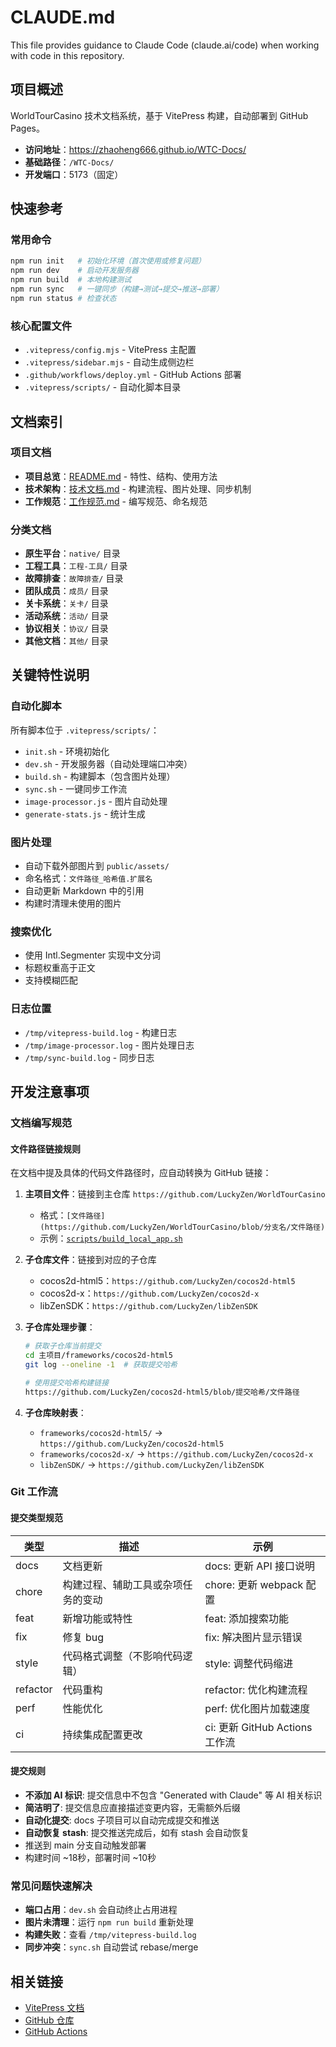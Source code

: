 # CLAUDE.md

This file provides guidance to Claude Code (claude.ai/code) when working with code in this repository.

## 项目概述

WorldTourCasino 技术文档系统，基于 VitePress 构建，自动部署到 GitHub Pages。

- **访问地址**：https://zhaoheng666.github.io/WTC-Docs/
- **基础路径**：`/WTC-Docs/`
- **开发端口**：5173（固定）

## 快速参考

### 常用命令

```bash
npm run init   # 初始化环境（首次使用或修复问题）
npm run dev    # 启动开发服务器
npm run build  # 本地构建测试
npm run sync   # 一键同步（构建→测试→提交→推送→部署）
npm run status # 检查状态
```

### 核心配置文件

- `.vitepress/config.mjs` - VitePress 主配置
- `.vitepress/sidebar.mjs` - 自动生成侧边栏
- `.github/workflows/deploy.yml` - GitHub Actions 部署
- `.vitepress/scripts/` - 自动化脚本目录

## 文档索引

### 项目文档
- **项目总览**：[README.md](./README.md) - 特性、结构、使用方法
- **技术架构**：[技术文档.md](./技术文档.md) - 构建流程、图片处理、同步机制
- **工作规范**：[工作规范.md](./工作规范.md) - 编写规范、命名规范

### 分类文档
- **原生平台**：`native/` 目录
- **工程工具**：`工程-工具/` 目录
- **故障排查**：`故障排查/` 目录
- **团队成员**：`成员/` 目录
- **关卡系统**：`关卡/` 目录
- **活动系统**：`活动/` 目录
- **协议相关**：`协议/` 目录
- **其他文档**：`其他/` 目录

## 关键特性说明

### 自动化脚本
所有脚本位于 `.vitepress/scripts/`：
- `init.sh` - 环境初始化
- `dev.sh` - 开发服务器（自动处理端口冲突）
- `build.sh` - 构建脚本（包含图片处理）
- `sync.sh` - 一键同步工作流
- `image-processor.js` - 图片自动处理
- `generate-stats.js` - 统计生成

### 图片处理
- 自动下载外部图片到 `public/assets/`
- 命名格式：`文件路径_哈希值.扩展名`
- 自动更新 Markdown 中的引用
- 构建时清理未使用的图片

### 搜索优化
- 使用 Intl.Segmenter 实现中文分词
- 标题权重高于正文
- 支持模糊匹配

### 日志位置
- `/tmp/vitepress-build.log` - 构建日志
- `/tmp/image-processor.log` - 图片处理日志
- `/tmp/sync-build.log` - 同步日志

## 开发注意事项

### 文档编写规范

#### 文件路径链接规则
在文档中提及具体的代码文件路径时，应自动转换为 GitHub 链接：

1. **主项目文件**：链接到主仓库 `https://github.com/LuckyZen/WorldTourCasino`
   - 格式：`[文件路径](https://github.com/LuckyZen/WorldTourCasino/blob/分支名/文件路径)`
   - 示例：[`scripts/build_local_app.sh`](https://github.com/LuckyZen/WorldTourCasino/blob/classic_vegas_cvs_v855/scripts/build_local_app.sh)

2. **子仓库文件**：链接到对应的子仓库
   - cocos2d-html5：`https://github.com/LuckyZen/cocos2d-html5`
   - cocos2d-x：`https://github.com/LuckyZen/cocos2d-x`
   - libZenSDK：`https://github.com/LuckyZen/libZenSDK`

3. **子仓库处理步骤**：
   ```bash
   # 获取子仓库当前提交
   cd 主项目/frameworks/cocos2d-html5
   git log --oneline -1  # 获取提交哈希

   # 使用提交哈希构建链接
   https://github.com/LuckyZen/cocos2d-html5/blob/提交哈希/文件路径
   ```

4. **子仓库映射表**：
   - `frameworks/cocos2d-html5/` → `https://github.com/LuckyZen/cocos2d-html5`
   - `frameworks/cocos2d-x/` → `https://github.com/LuckyZen/cocos2d-x`
   - `libZenSDK/` → `https://github.com/LuckyZen/libZenSDK`

### Git 工作流

#### 提交类型规范
| 类型 | 描述 | 示例 |
|------|------|------|
| docs | 文档更新 | docs: 更新 API 接口说明 |
| chore | 构建过程、辅助工具或杂项任务的变动 | chore: 更新 webpack 配置 |
| feat | 新增功能或特性 | feat: 添加搜索功能 |
| fix | 修复 bug | fix: 解决图片显示错误 |
| style | 代码格式调整（不影响代码逻辑） | style: 调整代码缩进 |
| refactor | 代码重构 | refactor: 优化构建流程 |
| perf | 性能优化 | perf: 优化图片加载速度 |
| ci | 持续集成配置更改 | ci: 更新 GitHub Actions 工作流 |

#### 提交规则
- **不添加 AI 标识**: 提交信息中不包含 "Generated with Claude" 等 AI 相关标识
- **简洁明了**: 提交信息应直接描述变更内容，无需额外后缀
- **自动化提交**: docs 子项目可以自动完成提交和推送
- **自动恢复 stash**: 提交推送完成后，如有 stash 会自动恢复
- 推送到 main 分支自动触发部署
- 构建时间 ~18秒，部署时间 ~10秒

### 常见问题快速解决
- **端口占用**：`dev.sh` 会自动终止占用进程
- **图片未清理**：运行 `npm run build` 重新处理
- **构建失败**：查看 `/tmp/vitepress-build.log`
- **同步冲突**：`sync.sh` 自动尝试 rebase/merge

## 相关链接

- [VitePress 文档](https://vitepress.qzxdp.cn/)
- [GitHub 仓库](https://github.com/zhaoheng666/WTC-Docs)
- [GitHub Actions](https://github.com/zhaoheng666/WTC-Docs/actions)